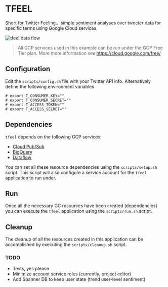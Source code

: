 # TFEEL

Short for Twitter Feeling... simple sentiment analyses over tweeter data for
specific terms using Google Cloud services.

![tfeel data flow](/../master/images/tfeel-flow.png?raw=true "tfeel data flow")

> All GCP services used in this example can be run under the GCP Free Tier
plan. More more information see https://cloud.google.com/free/

## Configuration

Edit the `scripts/config.sh` file with your Twitter API info. Alternatively
define the following environment variables

```
# export T_CONSUMER_KEY=""
# export T_CONSUMER_SECRET=""
# export T_ACCESS_TOKEN=""
# export T_ACCESS_SECRET=""
```

## Dependencies

`tfeel` depends on the following GCP services:

* [Cloud Pub/Sub](https://cloud.google.com/pubsub/)
* [BigQuery](https://cloud.google.com/bigquery/)
* [Dataflow](https://cloud.google.com/dataflow/)

You can set all these resource dependencies using the `scripts/setup.sh` script. This script will also configure a service account for the `tfeel`  application to run under.

## Run

Once all the necessary GC resources have been created (dependencies) you can execute the `tfeel` application using the `scripts/run.sh` script.

## Cleanup

The cleanup of all the resources created in this application can be accomplished by executing the `scripts/cleanup.sh` script.

### TODO

* Tests, yes please
* Minimize account service roles (currently, project editor)
* Add Spanner DB to keep user state (trend user-level sentiment)
